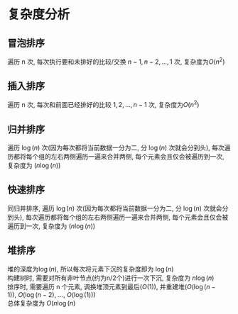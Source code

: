 
# 复杂度分析

## 冒泡排序

遍历 n 次, 每次执行要和未排好的比较/交换 $n-1, n-2,..., 1$ 次, 复杂度为$O(n^2)$

## 插入排序

遍历 n 次, 每次和前面已经排好的比较 $1, 2, ..., n-1$ 次, 复杂度为$O(n^2)$

## 归并排序

遍历 $\log(n)$ 次(因为每次都将当前数据一分为二, 分 $\log(n)$ 次就会分到头), 每次遍历都将每个组的左右两侧遍历一遍来合并两侧, 每个元素会且仅会被遍历到一次, 复杂度为 $(n\log(n))$

## 快速排序

同归并排序, 遍历 $\log(n)$ 次(因为每次都将当前数据一分为二, 分 $\log(n)$ 次就会分到头), 每次遍历都将每个组的左右两侧遍历一遍来合并两侧, 每个元素会且仅会被遍历到一次, 复杂度为 $(n\log(n))$

## 堆排序

堆的深度为$\log(n)$, 所以每次将元素下沉的复杂度即为 $\log(n)$  
构建树时, 需要对所有非叶节点(约为n/2个)进行一次下沉, 复杂度为 $n\log(n)$  
排序时, 需要遍历 n 个元素, 调换堆顶元素到最后($O(1)$), 并重建堆($O(\log(n-1)),\ O(\log(n-2),\ \dots,\ O(\log(1))$)  
总体复杂度为 $O(n\log(n)$
